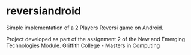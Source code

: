reversiandroid
==============

Simple implementation of a 2 Players Reversi game on Android.

Project developed as part of the assignment 2 of the New and Emerging Technologies Module.
Griffith College - Masters in Computing
